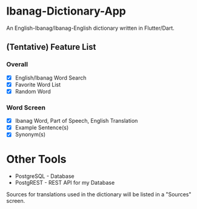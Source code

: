 # Ibanag-Dictionary-App
An English-Ibanag/Ibanag-English dictionary written in Flutter/Dart.

## (Tentative) Feature List
### Overall
- [x] English/Ibanag Word Search
- [x] Favorite Word List
- [x] Random Word
### Word Screen
- [x] Ibanag Word, Part of Speech, English Translation
- [x] Example Sentence(s)
- [x] Synonym(s)

# Other Tools
- PostgreSQL - Database
- PostgREST - REST API for my Database

Sources for translations used in the dictionary will be listed in a "Sources" screen.
